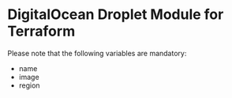 # DigitalOcean Droplet Module for Terraform

Please note that the following variables are mandatory:
* name
* image
* region
